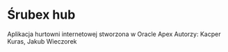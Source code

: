 # Śrubex hub
Aplikacja hurtowni internetowej stworzona w Oracle Apex
Autorzy: Kacper Kuras, Jakub Wieczorek
